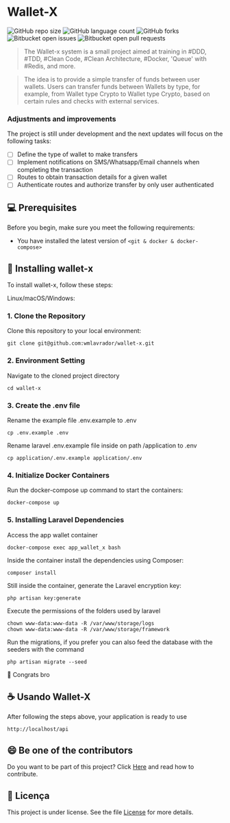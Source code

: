 # Wallet-X

![GitHub repo size](https://img.shields.io/github/repo-size/wmlavrador/wallet-x?style=for-the-badge)
![GitHub language count](https://img.shields.io/github/languages/count/wmlavrador/wallet-x?style=for-the-badge)
![GitHub forks](https://img.shields.io/github/forks/wmlavrador/wallet-x?style=for-the-badge)
![Bitbucket open issues](https://img.shields.io/bitbucket/issues/wmlavrador/wallet-x?style=for-the-badge)
![Bitbucket open pull requests](https://img.shields.io/bitbucket/pr-raw/wmlavrador/wallet-x?style=for-the-badge)

> The Wallet-x system is a small project aimed at training in #DDD, #TDD, #Clean Code, #Clean Architecture, #Docker, 'Queue' with #Redis, and more.

> The idea is to provide a simple transfer of funds between user wallets. Users can transfer funds between Wallets by type, for example, from Wallet type Crypto to Wallet type Crypto, based on certain rules and checks with external services.

### Adjustments and improvements

The project is still under development and the next updates will focus on the following tasks:

- [ ] Define the type of wallet to make transfers
- [ ] Implement notifications on SMS/Whatsapp/Email channels when completing the transaction
- [ ] Routes to obtain transaction details for a given wallet
- [ ] Authenticate routes and authorize transfer by only user authenticated

## 💻 Prerequisites

Before you begin, make sure you meet the following requirements:

- You have installed the latest version of `<git & docker & docker-compose>`

## 🚀 Installing wallet-x

To install wallet-x, follow these steps:

Linux/macOS/Windows:

### 1. Clone the Repository
Clone this repository to your local environment:
```
git clone git@github.com:wmlavrador/wallet-x.git
```

### 2. Environment Setting
Navigate to the cloned project directory
```
cd wallet-x
```

### 3. Create the .env file
Rename the example file .env.example to .env
```
cp .env.example .env
```
Rename laravel .env.example file inside on path /application to .env
```
cp application/.env.example application/.env
```

### 4. Initialize Docker Containers
Run the docker-compose up command to start the containers:
```
docker-compose up
```

### 5. Installing Laravel Dependencies
Access the app wallet container
```
docker-compose exec app_wallet_x bash
```
Inside the container install the dependencies using Composer:
```
composer install
```
Still inside the container, generate the Laravel encryption key:
```
php artisan key:generate
```
Execute the permissions of the folders used by laravel
```
chown www-data:www-data -R /var/www/storage/logs
chown www-data:www-data -R /var/www/storage/framework
```
Run the migrations, if you prefer you can also feed the database with the seeders with the command
```
php artisan migrate --seed
```
🚀 Congrats bro

## ☕ Usando Wallet-X
After following the steps above, your application is ready to use

```
http://localhost/api
```

## 😄 Be one of the contributors

Do you want to be part of this project? Click [Here](CONTRIBUTING.md) and read how to contribute.

## 📝 Licença

This project is under license. See the file [License](LICENSE.md) for more details.